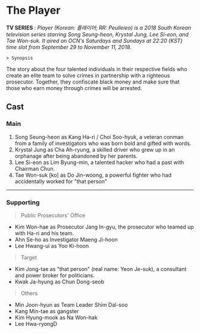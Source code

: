 # The Player 
**TV SERIES**
: *Player (Korean: 플레이어; RR: Peulleieo) is a 2018 South Korean television series starring Song Seung-heon, Krystal Jung, Lee Si-eon, and Tae Won-suk. It aired on OCN's Saturdays and Sundays at 22:20 (KST) time slot from September 29 to November 11, 2018.*

	> Synopsis
The story about the four talented individuals in their respective fields who create an elite team to solve crimes in partnership with a righteous prosecutor.     Together, they confiscate black money and make sure that those who earn money through crimes will be arrested.

## Cast
### Main
1. Song Seung-heon as Kang Ha-ri / Choi Soo-hyuk, a veteran conman from a family of investigators who was born bold and gifted with words.
2. Krystal Jung as Cha Ah-ryung, a skilled driver who grew up in an orphanage after being abandoned by her parents.
3. Lee Si-eon as Lim Byung-min, a talented hacker who had a past with Chairman Chun.
4. Tae Won-suk [ko] as Do Jin-woong, a powerful fighter who had accidentally worked for "that person"
---
### Supporting
> Public Prosecutors' Office
- Kim Won-hae as Prosecutor Jang In-gyu, the prosecutor who teamed up with Ha-ri and his team.
- Ahn Se-ho as Investigator Maeng Ji-hoon
- Lee Hwang-ui as Yoo Ki-hoon

> Target
- Kim Jong-tae as "that person" (real name: Yeon Je-suk), a consultant and power broker for politicians.
- Kwak Ja-hyung as Chun Dong-seob

> Others
- Min Joon-hyun as Team Leader Shim Dal-soo
- Kang Min-tae as gangster
- Kim Hyung-mook as Na Won-hak
- Lee Hwa-ryongD
